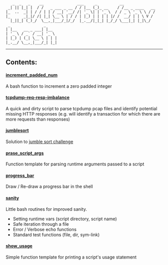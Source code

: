        _  _   _    __               ___     _          __
     _| || |_| |  / /   _ ___ _ __ / / |__ (_)_ __    / /__ _ ____   __
    |_  ..  _| | / / | | / __| '__/ /| '_ \| | '_ \  / / _ \ '_ \ \ / /
    |_      _|_|/ /| |_| \__ \ | / / | |_) | | | | |/ /  __/ | | \ V /
      |_||_| (_)_/  \__,_|___/_|/_/  |_.__/|_|_| |_/_/ \___|_| |_|\_/
     _               _
    | |__   __ _ ___| |__
    | '_ \ / _` / __| '_ \
    | |_) | (_| \__ \ | | |
    |_.__/ \__,_|___/_| |_|

----

## Contents:

#### [increment_padded_num](increment_padded_num.sh)  
A bash function to increment a zero padded integer

#### [tcpdump-req-resp-imbalance](tcpdump-req-resp-imbalance.sh)
A quick and dirty script to parse tcpdump pcap files and identify
potential missing HTTP responses (e.g. will identify a transaction for
which there are more requests than responses)

#### [jumblesort](jumblesort/jumblesort.sh)
Solution to [jumble sort challenge](jumblesort/README.md)

#### [prase_script_args](parse_script_args.sh)  
Function template for parsing runtime arguments passed to a script

#### [progress_bar](progress_bar.sh)  
Draw / Re-draw a progress bar in the shell

#### [sanity](sanity.sh)  
Little bash routines for improved sanity. 
* Setting runtime vars (script directory, script name)
* Safe iteration through a file
* Error / Verbose echo functions
* Standard test functions (file, dir, sym-link)

#### [show_usage](show_usage.sh)  
Simple function template for printing a script's usage statement

